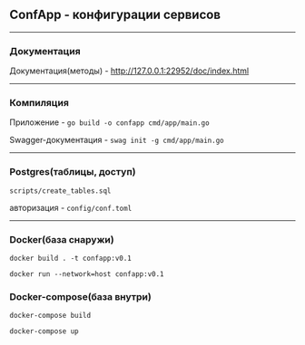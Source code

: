 ## ConfApp - конфигурации сервисов

---

### Документация

Документация(методы) - http://127.0.0.1:22952/doc/index.html

---

### Компиляция

Приложение - `go build -o confapp cmd/app/main.go`

Swagger-документация - `swag init -g cmd/app/main.go`

---

### Postgres(таблицы, доступ)

`scripts/create_tables.sql`

авторизация - `config/conf.toml`

---

### Docker(база снаружи)

`docker build . -t confapp:v0.1`

`docker run --network=host confapp:v0.1`

### Docker-compose(база внутри)

`docker-compose build`

`docker-compose up`


